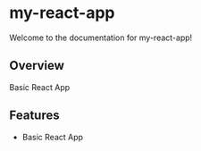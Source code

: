 # my-react-app

Welcome to the documentation for my-react-app!

## Overview

Basic React App

## Features
- Basic React App
